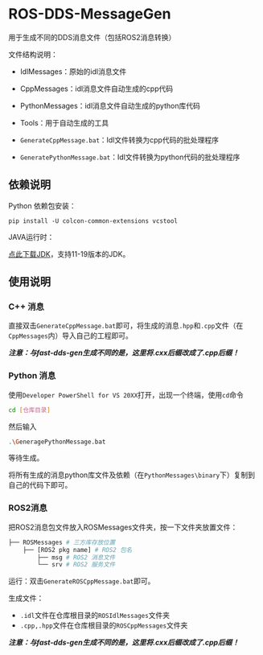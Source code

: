 # ROS-DDS-MessageGen

用于生成不同的DDS消息文件（包括ROS2消息转换）

文件结构说明：

- IdlMessages：原始的idl消息文件

- CppMessages：idl消息文件自动生成的cpp代码
- PythonMessages：idl消息文件自动生成的python库代码
- Tools：用于自动生成的工具
- `GenerateCppMessage.bat`：Idl文件转换为cpp代码的批处理程序
- `GeneratePythonMessage.bat`：Idl文件转换为python代码的批处理程序

## 依赖说明

Python 依赖包安装：

```
pip install -U colcon-common-extensions vcstool
```

JAVA运行时：

[点此下载JDK](https://www.oracle.com/java/technologies/downloads/?er=221886#java17)，支持11-19版本的JDK。

## 使用说明

### C++ 消息

直接双击`GenerateCppMessage.bat`即可，将生成的消息`.hpp`和`.cpp`文件（在`CppMessages`内）导入自己的工程即可。

***注意：与fast-dds-gen生成不同的是，这里将.cxx后缀改成了.cpp后缀！***

### Python 消息

使用`Developer PowerShell for VS 20XX`打开，出现一个终端，使用`cd`命令

```bash
cd [仓库目录]
```

然后输入

```bash
.\GeneragePythonMessage.bat
```

等待生成。

将所有生成的消息python库文件及依赖（在`PythonMessages\binary`下）复制到自己的代码下即可。



### ROS2消息

把ROS2消息包文件放入ROSMessages文件夹，按一下文件夹放置文件：

```bash
├── ROSMessages # 三方库存放位置
    ├── [ROS2 pkg name] # ROS2 包名
    	├── msg # ROS2 消息文件
    	└── srv # ROS2 服务文件
```

运行：双击`GenerateROSCppMessage.bat`即可。

生成文件：

- `.idl`文件在仓库根目录的`ROSIdlMessages`文件夹
- `.cpp,.hpp`文件在仓库根目录的`ROSCppMessages`文件夹

***注意：与fast-dds-gen生成不同的是，这里将.cxx后缀改成了.cpp后缀！***
